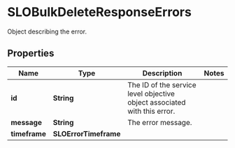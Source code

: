 

# SLOBulkDeleteResponseErrors

Object describing the error.
## Properties

Name | Type | Description | Notes
------------ | ------------- | ------------- | -------------
**id** | **String** | The ID of the service level objective object associated with this error. | 
**message** | **String** | The error message. | 
**timeframe** | **SLOErrorTimeframe** |  | 



